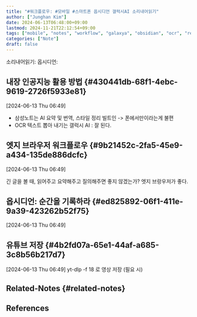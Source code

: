 ```yaml
---
title: "#워크플로우: #모바일 #스마트폰 옵시디언 갤럭시AI 소리내어읽기"
author: ["Junghan Kim"]
date: 2024-06-13T06:48:00+09:00
lastmod: 2024-11-21T22:12:54+09:00
tags: ["mobile", "notes", "workflow", "galaxya", "obsidian", "ocr", "readaloud"]
categories: ["Note"]
draft: false
---
```


소리내어읽기: 옵시디언:


## 내장 인공지능 활용 방법 {#430441db-68f1-4ebc-9619-2726f5933e81}

<span class="timestamp-wrapper"><span class="timestamp">[2024-06-13 Thu 06:49]</span></span>

-   삼성노트는 AI 요약 및 번역, 스타일 정리 빌트인 -&gt; 폰에서만이라는게 불편
-   OCR 텍스트 뽑아 내기는 갤럭시 AI : 잘 된다.


## 엣지 브라우저 워크플로우 {#9b21452c-2fa5-45e9-a434-135de886dcfc}

<span class="timestamp-wrapper"><span class="timestamp">[2024-06-13 Thu 06:49]</span></span>

긴 글을 볼 때, 읽어주고 요약해주고 질의해주면 좋지 않겠는가? 엣지 브랑우저가 좋다.


## 옵시디언: 순간을 기록하라 {#ed825892-06f1-411e-9a39-423262b52f75}

<span class="timestamp-wrapper"><span class="timestamp">[2024-06-13 Thu 06:49]</span></span>


## 유튜브 저장 {#4b2fd07a-65e1-44af-a685-3c8b56b217d7}

<span class="timestamp-wrapper"><span class="timestamp">[2024-06-13 Thu 06:49]</span></span> yt-dlp -f 18 로 영상 저장 (필요 시)


## Related-Notes {#related-notes}

## References

<style>.csl-entry{text-indent: -1.5em; margin-left: 1.5em;}</style><div class="csl-bib-body">
</div>
